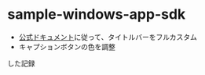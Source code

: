 # sample-windows-app-sdk

- [公式ドキュメント](https://learn.microsoft.com/ja-jp/windows/apps/develop/title-bar?tabs=wasdk)に従って、タイトルバーをフルカスタム
- キャプションボタンの色を調整

した記録
